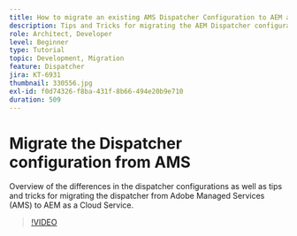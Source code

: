 ```yaml
---
title: How to migrate an existing AMS Dispatcher Configuration to AEM as a Cloud Service
description: Tips and Tricks for migrating the AEM Dispatcher configuration from Adobe Managed Services (AMS) to AEM as a Cloud Service.
role: Architect, Developer
level: Beginner
type: Tutorial
topic: Development, Migration
feature: Dispatcher
jira: KT-6931
thumbnail: 330556.jpg
exl-id: f0d74326-f8ba-431f-8b66-494e20b9e710
duration: 509
---
```

# Migrate the Dispatcher configuration from AMS

Overview of the differences in the dispatcher configurations as well as tips and tricks for migrating the dispatcher from Adobe Managed Services (AMS) to AEM as a Cloud Service.

>[!VIDEO](https://video.tv.adobe.com/v/330556?quality=12&learn=on)
